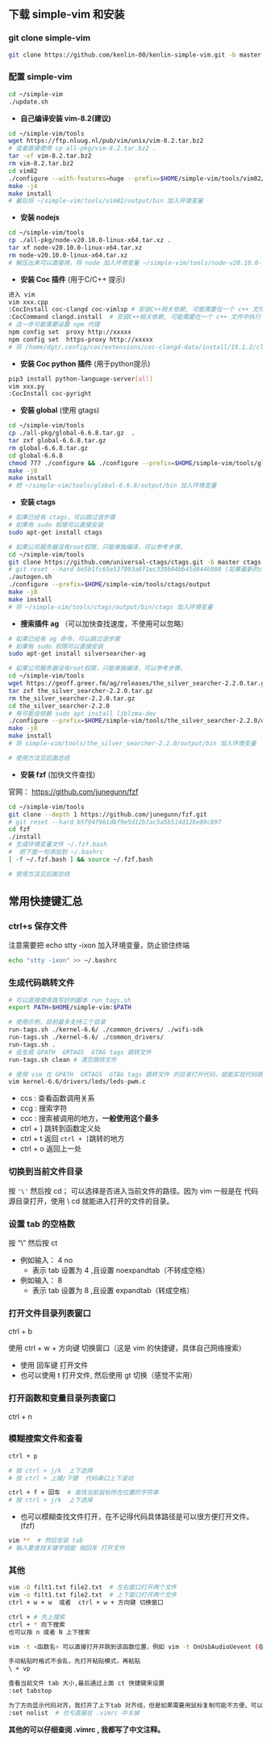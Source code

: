 

## 下载 simple-vim 和安装

### git clone simple-vim

```sh
git clone https://github.com/kenlin-00/kenlin-simple-vim.git -b master $HOME/simple-vim
```

###  配置 simple-vim

```sh
cd ~/simple-vim
./update.sh
```

- **自己编译安装 vim-8.2(建议)**

```sh
cd ~/simple-vim/tools
wget https://ftp.nluug.nl/pub/vim/unix/vim-8.2.tar.bz2
# 或者直接使用 cp all-pkg/vim-8.2.tar.bz2 .
tar -xf vim-8.2.tar.bz2
rm vim-8.2.tar.bz2
cd vim82
./configure --with-features=huge --prefix=$HOME/simple-vim/tools/vim82/output/ --enable-gui=gtk3 --with-tlib=ncursesw --enable-pythoninterp=yes  --enable-python3interp=yes
make -j4
make install
# 最后将 ~/simple-vim/tools/vim82/output/bin 加入环境变量
```

- **安装 nodejs**

```sh
cd ~/simple-vim/tools
cp ./all-pkg/node-v20.10.0-linux-x64.tar.xz .
tar xf node-v20.10.0-linux-x64.tar.xz
rm node-v20.10.0-linux-x64.tar.xz
# 解压出来可以直接用，将 node 加入环境变量 ~/simple-vim/tools/node-v20.10.0-linux-x64/bin
```

- **安装 Coc 插件** (用于C/C++ 提示)

```sh
进入 vim
vim xxx.cpp
:CocInstall coc-clangd coc-vimlsp # 安装C++相关依赖, 可能需要在一个 c++ 文件中执行
:CocCommand clangd.install  # 安装C++相关依赖, 可能需要在一个 c++ 文件中执行
# 这一步可能需要设置 npm 代理
npm config set  proxy http://xxxxx
npm config set  https-proxy http://xxxxx
# 将 /home/dgt/.config/coc/extensions/coc-clangd-data/install/19.1.2/clangd_19.1.2/bin 加入环境变量
```

- **安装 Coc python 插件** (用于python提示)

```sh
pip3 install python-language-server[all]
vim xxx.py
:CocInstall coc-pyright
```

- **安装 global** (使用 gtags)

```sh
cd ~/simple-vim/tools
cp ./all-pkg/global-6.6.8.tar.gz  .
tar zxf global-6.6.8.tar.gz
rm global-6.6.8.tar.gz
cd global-6.6.8
chmod 777 ./configure && ./configure --prefix=$HOME/simple-vim/tools/global-6.6.8/output
make -j8
make install
# 把 ~/simple-vim/tools/global-6.6.8/output/bin 加入环境变量
```

- **安装 ctags**

```sh
# 如果已经有 ctags，可以跳过该步骤
# 如果有 sudo 权限可以直接安装
sudo apt-get install ctags

# 如果公司服务器没有root权限，只能单独编译，可以参考步骤。
cd ~/simple-vim/tools
git clone https://github.com/universal-ctags/ctags.git -b master ctags
# git reset --hard be5b1fc65e537093a6f1ec339b04bb45d044b980 (如果最新的code无法编译可以尝试回退，否则忽略)
./autogen.sh
./configure --prefix=$HOME/simple-vim/tools/ctags/output
make -j8
make install
# 将 ~/simple-vim/tools/ctags/output/bin/ctags 加入环境变量
```

- **搜索插件 ag** （可以加快查找速度，不使用可以忽略）

```sh
# 如果已经有 ag 命令，可以跳过该步骤
# 如果有 sudo 权限可以直接安装
sudo apt-get install silversearcher-ag

# 如果公司服务器没有root权限，只能单独编译，可以参考步骤。
cd ~/simple-vim/tools
wget https://geoff.greer.fm/ag/releases/the_silver_searcher-2.2.0.tar.gz
tar zxf the_silver_searcher-2.2.0.tar.gz
rm the_silver_searcher-2.2.0.tar.gz
cd the_silver_searcher-2.2.0
# 有可能会依赖 sudo apt install liblzma-dev
./configure --prefix=$HOME/simple-vim/tools/the_silver_searcher-2.2.0/output
make -j8
make install
# 将 simple-vim/tools/the_silver_searcher-2.2.0/output/bin 加入环境变量

# 使用方法见后面总结
```

- **安装 fzf** (加快文件查找)

官网： https://github.com/junegunn/fzf

```sh
cd ~/simple-vim/tools
git clone --depth 1 https://github.com/junegunn/fzf.git
# git reset --hard b5f94f961dbf9e5d12b7ac5a5b514d12be89cb97
cd fzf
./install
# 生成环境变量文件 ~/.fzf.bash
#  把下面一句添加到 ~/.bashrc
[ -f ~/.fzf.bash ] && source ~/.fzf.bash

# 使用方法见后面总结
```

## 常用快捷键汇总

### ctrl+s 保存文件

注意需要把 echo stty -ixon 加入环境变量，防止锁住终端

```sh
echo "stty -ixon" >> ~/.bashrc
```

### 生成代码跳转文件

```sh
# 可以直接使用我写好的脚本 run_tags.sh
export PATH=$HOME/simple-vim:$PATH

# 使用示例，目前最多支持三个目录
run-tags.sh ./kernel-6.6/ ./common_drivers/ ./wifi-sdk
run-tags.sh ./kernel-6.6/ ./common_drivers/
run-tags.sh .
# 会生成 GPATH  GRTAGS  GTAG tags 跳转文件
run-tags.sh clean # 清空跳转文件

# 使用 vim 在 GPATH  GRTAGS  GTAG tags 跳转文件 的目录打开代码，就能实现代码跳转
vim kernel-6.6/drivers/leds/leds-pwm.c
```

- ccs : 查看函数调用关系
- ccg : 搜索字符
- ccc : 搜索被调用的地方，**一般使用这个最多**
- ctrl + ] 跳转到函数定义处
- ctrl + t 返回 `ctrl + ]`跳转的地方
- ctrl + o 返回上一处


### 切换到当前文件目录

按 `'\'` 然后按 cd； 可以选择是否进入当前文件的路径。因为 vim 一般是在 代码源目录打开，使用 \ cd 就能进入打开的文件的目录。

### 设置 tab 的空格数

按 “\” 然后按 ct

- 例如输入： 4 no
	- 表示 tab 设置为 4 ,且设置 noexpandtab（不转成空格）
- 例如输入： 8
	- 表示 tab 设置为 8 ,且设置 expandtab（转成空格）


### 打开文件目录列表窗口

ctrl + b

使用 ctrl + w + 方向键 切换窗口（这是 vim 的快捷键，具体自己网络搜索）

- 使用 回车键 打开文件
- 也可以使用 t 打开文件, 然后使用 gt 切换（感觉不实用）

### 打开函数和变量目录列表窗口

ctrl + n

### 模糊搜索文件和查看

```sh
ctrl + p

# 按 ctrl + j/k  上下选择
# 按 ctrl + 上键/下键  代码串口上下滚动

ctrl + f + 回车  # 查找当前鼠标所在位置的字符串
# 按 ctrl + j/k  上下选择
```

- 也可以模糊查找文件打开，在不记得代码具体路径是可以很方便打开文件。 (fzf)

```sh
vim **  # 然后安装 tab
# 输入要查找关键字就能 按回车 打开文件
```

###  其他

```sh
vim -O filt1.txt file2.txt  # 左右窗口打开两个文件
vim -o filt1.txt file2.txt  # 上下窗口打开两个文件
ctrl + w + w  或者  ctrl + w + 方向键 切换窗口

ctrl + # 先上搜索
ctrl + * 向下搜索
也可以按 n 或者 N 上下搜索

vim -t <函数名> 可以直接打开并跳到该函数位置，例如 vim -t OnUsbAudioUevent (在 ctags 文件目录执行)

手动粘贴时格式不会乱，先打开粘贴模式，再粘贴
\ + vp

查看当前文件 tab 大小,最后通过上面 ct 快捷键来设置
:set tabstop

为了方向显示代码对齐，我打开了上下tab 对齐线，但是如果需要用鼠标复制可能不方便，可以使用如下方式隐藏
:set nolist  # 也亏直接在 .vimrc 中关掉
```

**其他的可以仔细查阅 .vimrc , 我都写了中文注释。**

